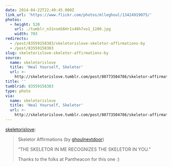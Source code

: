 ```yaml
---
date: 2014-04-22T22:49:45.000Z
link_url: 'https://www.flickr.com/photos/mlleghoul/13424919075/'
photos:
  - height: 520
    url: ./tumblr_n31nsmS6Hr1s46h7vo1_1280.jpg
    width: 703
redirects:
  - /post/83559158383/skeletorislove-skeletor-affirmations-by
  - /post/83559158383
slug: skeletorislove-skeletor-affirmations-by
source:
  name: skeletorislove
  title: 'Heal Yourself, Skeletor'
  url: >-
    http://skeletorislove.tumblr.com/post/80773504786/skeletor-affirmations-by-ghoulnextdoor-the
title: ''
tumblrid: 83559158383
type: photo
via:
  name: skeletorislove
  title: 'Heal Yourself, Skeletor'
  url: >-
    http://skeletorislove.tumblr.com/post/80773504786/skeletor-affirmations-by-ghoulnextdoor-the
---
```

<p><a href="http://skeletorislove.tumblr.com/post/80773504786/skeletor-affirmations-by-ghoulnextdoor-the" class="tumblr_blog">skeletorislove</a>:</p>

<blockquote><p>Skeletor Affirmations (by <a href="https://www.flickr.com/photos/mlleghoul/13424919075/">ghoulnextdoor</a>)</p>

<p>&ldquo;THE SKELETOR IN ME RECOGNIZES THE SKELETOR IN YOU.&rdquo;</p>

<p>Thanks to the folks at Pantheacon for this one :)</p></blockquote>
